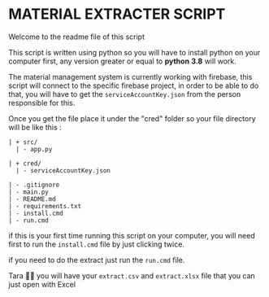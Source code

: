 # MATERIAL EXTRACTER SCRIPT

Welcome to the readme file of this script

This script is written using python so you will have to install python on your computer first, any version greater or equal to **python** **3.8** will work.

The material management system is currently working with firebase, this script will connect to the specific firebase project, in order to be able to do that, you will have to get the `serviceAccountKey.json` from the person responsible for this.

Once you get the file place it under the "cred" folder so your file directory will be like this :

```
| + src/
  | - app.py

| + cred/
  | - serviceAccountKey.json

| - .gitignore
| - main.py
| - README.md
| - requirements.txt
| - install.cmd
| - run.cmd
```

if this is your first time running this script on your computer, you will need first to run the `install.cmd` file by just clicking twice.

if you need to do the extract just run the `run.cmd` file.

Tara 🎉🎉 you will have your `extract.csv` and `extract.xlsx` file that you can just open with Excel
